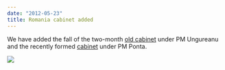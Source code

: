 ```yaml
---
date: "2012-05-23"
title: Romania cabinet added
---
```


We have added the fall of the two-month [old cabinet]( http://dev.parlgov.org/data/rou/cabinet-party/2012-02-09/) under PM Ungureanu and the recently formed [cabinet]( http://dev.parlgov.org/data/rou/cabinet-party/2012-05-07/) under PM Ponta.

![](/images/parliament-netherlands.jpg)
